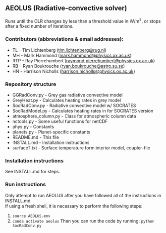 ## AEOLUS (Radiative-convective solver)

Runs until the OLR changes by less than a threshold value in W/m<sup>2</sup>, or stops after a fixed number of iterations.

### Contributors (abbreviations & email addresses):
* TL - Tim Lichtenberg (tim.lichtenberg@rug.nl)
* MH - Mark Hammond (mark.hammond@physics.ox.ac.uk)
* RTP - Ray Pierrehumbert (raymond.pierrehumbert@physics.ox.ac.uk)
* RB – Ryan Boukrouche (ryan.boukrouche@astro.su.se)
* HN - Harrison Nicholls (harrison.nicholls@physics.ox.ac.uk)

### Repository structure

* GGRadConv.py - Grey gas radiative convective model
* GreyHeat.py - Calculates heating rates in grey model
* SocRadConv.py - Radiative convective model w/ SOCRATES
* SocRadModel.py - Calculates heating rates in for SOCRATES version
* atmosphere_column.py - Class for atmospheric column data
* nctools.py - Some useful functions for netCDF
* phys.py - Constants
* planets.py - Planet-specific constants
* README.md - This file
* INSTALL.md - Installation instructions
* surfaceT.txt - Surface temperature form interior model, coupler-file

### Installation instructions
See INSTALL.md for steps.

### Run instructions
Only attempt to run AEOLUS after you have followed all of the instructions in INSTALL.md    
If using a fresh shell, it is necessary to perform the following steps:     
1. `source AEOLUS.env`
2. `conda activate aeolus`
Then you can run the code by running: `python SocRadConv.py`      
